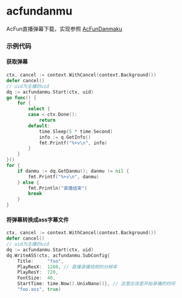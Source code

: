# acfundanmu
AcFun直播弹幕下载，实现参照 [AcFunDanmaku](https://github.com/wpscott/AcFunDanmaku/tree/master/AcFunDanmu)

### 示例代码
#### 获取弹幕
```go
ctx, cancel := context.WithCancel(context.Background())
defer cancel()
// uid为主播的uid
dq := acfundanmu.Start(ctx, uid)
go func() {
    for {
        select {
        case <-ctx.Done():
            return
        default:
            time.Sleep(5 * time.Second)
            info := q.GetInfo()
            fmt.Printf("%+v\n", info)
        }
    }
}()
for {
    if danmu := dq.GetDanmu(); danmu != nil {
        fmt.Printf("%+v\n", danmu)
    } else {
        fmt.Println("直播结束")
        break
    }
}
```
#### 将弹幕转换成ass字幕文件
```go
ctx, cancel := context.WithCancel(context.Background())
defer cancel()
// uid为主播的uid
dq := acfundanmu.Start(ctx, uid)
dq.WriteASS(ctx, acfundanmu.SubConfig{
    Title:     "foo",
    PlayResX:  1280, // 直播录播视频的分辨率
    PlayResY:  720,
    FontSize:  40,
    StartTime: time.Now().UnixNano()}, // 这里应该是开始录播的时间
    "foo.ass", true)
```
